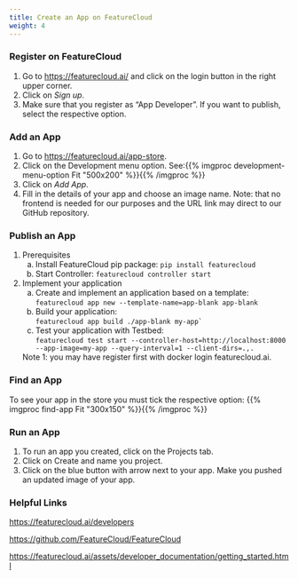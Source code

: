 ```yaml
---
title: Create an App on FeatureCloud
weight: 4
---
```


### Register on FeatureCloud

1. Go to https://featurecloud.ai/ and click on the login button in the right upper corner.
2. Click on *Sign up*.
3. Make sure that you register as “App Developer”. If you want to publish, select the respective option.

### Add an App

1. Go to https://featurecloud.ai/app-store.
2. Click on the Development menu option. See:{{% imgproc development-menu-option Fit "500x200" %}}{{% /imgproc %}}
3. Click on *Add App*.
4. Fill in the details of your app and choose an image name. Note: that no frontend is needed for our purposes and the URL link may direct to our GitHub repository.

### Publish an App

1. Prerequisites
    <ol type="a">
    <li>Install FeatureCloud pip package: <code>pip install featurecloud</code></li>
    <li>Start Controller: <code>featurecloud controller start</code></li>
    </ol>
2. Implement your application
    <ol type="a">
    <li>Create and implement an application based on a template:<br/><code>featurecloud app new --template-name=app-blank app-blank</code></li>
    <li>Build your application:<br/><code>featurecloud app build ./app-blank my-app`</code></li>
    <li>Test your application with Testbed:<br/><code>featurecloud test start --controller-host=http://localhost:8000 --app-image=my-app --query-interval=1 --client-dirs=.,.</code></li>
    </ol>
    Note 1: you may have register first with docker login featurecloud.ai.

### Find an App

To see your app in the store you must tick the respective option:
{{% imgproc find-app Fit "300x150" %}}{{% /imgproc %}}

### Run an App

1. To run an app you created, click on the Projects tab.
2. Click on Create and name you project.
3. Click on the blue button with arrow next to your app. Make you pushed an updated image of your app.

### Helpful Links

https://featurecloud.ai/developers

https://github.com/FeatureCloud/FeatureCloud

https://featurecloud.ai/assets/developer_documentation/getting_started.html

 

 
  
 
